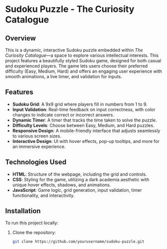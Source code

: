 # Sudoku Puzzle - The Curiosity Catalogue

## Overview

This is a dynamic, interactive Sudoku puzzle embedded within *The Curiosity Catalogue*—a space to explore various intellectual interests. This project features a beautifully styled Sudoku game, designed for both casual and experienced players. The game lets users choose their preferred difficulty (Easy, Medium, Hard) and offers an engaging user experience with smooth animations, a live timer, and validation for inputs.

## Features

- **Sudoku Grid**: A 9x9 grid where players fill in numbers from 1 to 9.
- **Input Validation**: Real-time feedback on input correctness, with color changes to indicate correct or incorrect answers.
- **Dynamic Timer**: A timer that tracks the time taken to solve the puzzle.
- **Difficulty Levels**: Choose between Easy, Medium, and Hard puzzles.
- **Responsive Design**: A mobile-friendly interface that adjusts seamlessly to various screen sizes.
- **Interactive Design**: UI with hover effects, pop-up tooltips, and more for an immersive experience.

## Technologies Used

- **HTML**: Structure of the webpage, including the grid and controls.
- **CSS**: Styling for the game, utilizing a dark academia aesthetic with unique hover effects, shadows, and animations.
- **JavaScript**: Game logic, grid generation, input validation, timer functionality, and interactivity.

## Installation

To run this project locally:

1. Clone the repository:
   ```bash
   git clone https://github.com/yourusername/sudoku-puzzle.git
